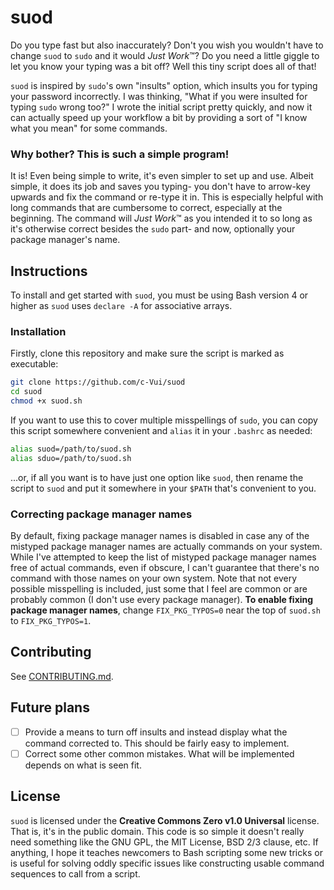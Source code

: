 # suod
Do you type fast but also inaccurately? Don't you wish you wouldn't have to change `suod` to `sudo` and it would *Just Work*™? Do you need a little giggle to let you know your typing was a bit off? Well this tiny script does all of that!

`suod` is inspired by `sudo`'s own "insults" option, which insults you for typing your password incorrectly. I was thinking, "What if you were insulted for typing `sudo` wrong too?" I wrote the initial script pretty quickly, and now it can actually speed up your workflow a bit by providing a sort of "I know what you mean" for some commands.

### Why bother? This is such a simple program!
It is! Even being simple to write, it's even simpler to set up and use. Albeit simple, it does its job and saves you typing- you don't have to arrow-key upwards and fix the command or re-type it in. This is especially helpful with long commands that are cumbersome to correct, especially at the beginning. The command will *Just Work*™ as you intended it to so long as it's otherwise correct besides the `sudo` part- and now, optionally your package manager's name.

## Instructions
To install and get started with `suod`, you must be using Bash version 4 or higher as `suod` uses `declare -A` for associative arrays.

### Installation
Firstly, clone this repository and make sure the script is marked as executable:
```bash
git clone https://github.com/c-Vui/suod
cd suod
chmod +x suod.sh
```
If you want to use this to cover multiple misspellings of `sudo`, you can copy this script somewhere convenient and `alias` it in your `.bashrc` as needed:
```bash
alias suod=/path/to/suod.sh
alias sduo=/path/to/suod.sh
```
...or, if all you want is to have just one option like `suod`, then rename the script to `suod` and put it somewhere in your `$PATH` that's convenient to you.

### Correcting package manager names
By default, fixing package manager names is disabled in case any of the mistyped package manager names are actually commands on your system. While I've attempted to keep the list of mistyped package manager names free of actual commands, even if obscure, I can't guarantee that there's no command with those names on your own system. Note that not every possible misspelling is included, just some that I feel are common or are probably common (I don't use every package manager). **To enable fixing package manager names**, change `FIX_PKG_TYPOS=0` near the top of `suod.sh` to `FIX_PKG_TYPOS=1`.

## Contributing
See [CONTRIBUTING.md](CONTRIBUTING.md).

## Future plans
- [ ] Provide a means to turn off insults and instead display what the command corrected to. This should be fairly easy to implement.
- [ ] Correct some other common mistakes. What will be implemented depends on what is seen fit.

## License
`suod` is licensed under the **Creative Commons Zero v1.0 Universal** license. That is, it's in the public domain. This code is so simple it doesn't really need something like the GNU GPL, the MIT License, BSD 2/3 clause, etc. If anything, I hope it teaches newcomers to Bash scripting some new tricks or is useful for solving oddly specific issues like constructing usable command sequences to call from a script.
